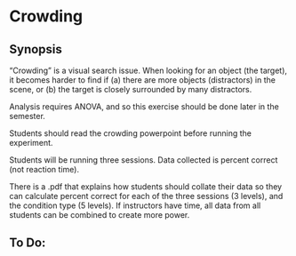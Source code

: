 # Crowding

## Synopsis

“Crowding” is a visual search issue. When looking for an object (the target), it becomes harder to find if (a) there are more objects (distractors) in the scene, or (b) the target is closely surrounded by many distractors. 

Analysis requires ANOVA, and so this exercise should be done later in the semester.

Students should read the crowding powerpoint before running the experiment. 

Students will be running three sessions. Data collected is percent correct (not reaction time). 

There is a .pdf that explains how students should collate their data so they can calculate percent correct for each of the three sessions (3 levels), and the condition type (5 levels). If instructors have time, all data from all students can be combined to create more power. 

## To Do:
